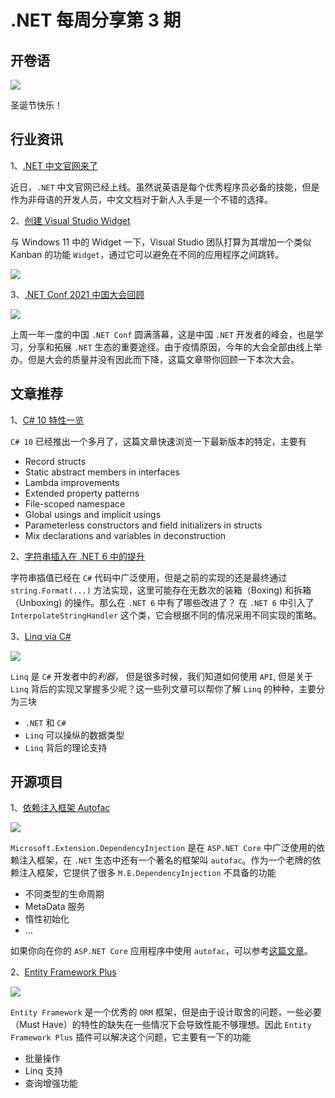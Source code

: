 # .NET 每周分享第 3 期

## 开卷语

![](https://dotnetweeklyimages.blob.core.windows.net/003/xmas.webp)

圣诞节快乐！

## 行业资讯

1、[.NET 中文官网来了](https://dotnet.microsoft.com/zh-CN/)

近日，`.NET` 中文官网已经上线。虽然说英语是每个优秀程序员必备的技能，但是作为非母语的开发人员，中文文档对于新人入手是一个不错的选择。

2、[创建 Visual Studio Widget](https://developercommunity.visualstudio.com/t/Visual-Studio-should-have-customizable-w/1586166)

与 Windows 11 中的 Widget 一下，Visual Studio 团队打算为其增加一个类似 Kanban 的功能 `Widget`，通过它可以避免在不同的应用程序之间跳转。

![](https://dotnetweeklyimages.blob.core.windows.net/003/vs-widget.png)

3、[.NET Conf 2021 中国大会回顾](https://www.cnblogs.com/shanyou/p/15707498.html)

![](https://dotnetweeklyimages.blob.core.windows.net/003/dotnet-conf-china.png)

上周一年一度的中国 `.NET Conf` 圆满落幕，这是中国 `.NET` 开发者的峰会，也是学习，分享和拓展 `.NET` 生态的重要途径。由于疫情原因，今年的大会全部由线上举办。但是大会的质量并没有因此而下降，这篇文章带你回顾一下本次大会。

## 文章推荐

1、[C# 10 特性一览](https://thomaslevesque.com/2021/11/04/a-quick-review-of-csharp-10-new-language-features/)

`C# 10` 已经推出一个多月了，这篇文章快速浏览一下最新版本的特定，主要有

- Record structs
- Static abstract members in interfaces
- Lambda improvements
- Extended property patterns
- File-scoped namespace
- Global usings and implicit usings
- Parameterless constructors and field initializers in structs
- Mix declarations and variables in deconstruction

2、[字符串插入在 .NET 6 中的提升](https://btburnett.com/csharp/2021/12/17/string-interpolation-trickery-and-magic-with-csharp-10-and-net-6)

字符串插值已经在 `C#` 代码中广泛使用，但是之前的实现的还是最终通过 `string.Format(...)` 方法实现，这里可能存在无数次的装箱（Boxing) 和拆箱（Unboxing) 的操作。那么在 `.NET 6` 中有了哪些改进了？
在 `.NET 6` 中引入了 `InterpolateStringHandler` 这个类，它会根据不同的情况采用不同实现的策略。

3、[Linq via C#](https://weblogs.asp.net/dixin/linq-via-csharp)

![](https://dotnetweeklyimages.blob.core.windows.net/003/linq.jpeg)

`Linq` 是 `C#` 开发者中的*利器*， 但是很多时候，我们知道如何使用 `API`, 但是关于 `Linq` 背后的实现又掌握多少呢？这一些列文章可以帮你了解 `Linq` 的种种，主要分为三块

- `.NET` 和 `C#`
- `Linq` 可以操纵的数据类型
- `Linq` 背后的理论支持

## 开源项目

1、[依赖注入框架 Autofac](https://autofac.org/)

![](https://dotnetweeklyimages.blob.core.windows.net/003/autofac.jpeg)

`Microsoft.Extension.DependencyInjection` 是在 `ASP.NET Core` 中广泛使用的依赖注入框架，在 `.NET` 生态中还有一个著名的框架叫 `autofac`。作为一个老牌的依赖注入框架，它提供了很多 `M.E.DependencyInjection` 不具备的功能

- 不同类型的生命周期
- MetaData 服务
- 惰性初始化
- ...

如果你向在你的 `ASP.NET Core` 应用程序中使用 `autofac`，可以参考[这篇文章](https://autofaccn.readthedocs.io/en/latest/integration/aspnetcore.html)。

2、[Entity Framework Plus](https://entityframework-plus.net/)

![](https://dotnetweeklyimages.blob.core.windows.net/003/ef-plus.jpeg)

`Entity Framework` 是一个优秀的 `ORM` 框架，但是由于设计取舍的问题，一些必要（Must Have）的特性的缺失在一些情况下会导致性能不够理想。因此 `Entity Framework Plus` 插件可以解决这个问题，它主要有一下的功能

- 批量操作
- Linq 支持
- 查询增强功能
